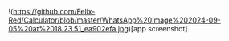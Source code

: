 !(https://github.com/Felix-Red/Calculator/blob/master/WhatsApp%20Image%202024-09-05%20at%2018.23.51_ea902efa.jpg)[app screenshot]
